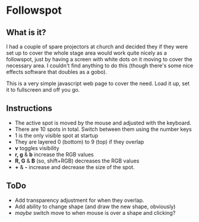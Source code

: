 # Followspot

## What is it?
I had a couple of spare projectors at church and decided they if they were set up to cover the whole stage area would work quite nicely as a followspot, just by having a screen with white dots on it moving to cover the necessary area.
I couldn't find anything to do this (though there's some nice effects software that doubles as a gobo).

This is a very simple javascript web page to cover the need. Load it up, set it to fullscreen and off you go.

## Instructions
- The active spot is moved by the mouse and adjusted with the keyboard.
- There are 10 spots in total. Switch between them using the number keys
- 1 is the only visible spot at startup
- They are layered 0 (bottom) to 9 (top) if they overlap
- **v** toggles visibility
- **r, g** & **b** increase the RGB values
- **R, G** & **B** (so, shift+RGB) decreases the RGB values
- **+** & **-** increase and decrease the size of the spot.

## ToDo
- Add transparency adjustment for when they overlap.
- Add ability to change shape (and draw the new shape, obviously)
- _maybe_ switch move to when mouse is over a shape and clicking?
